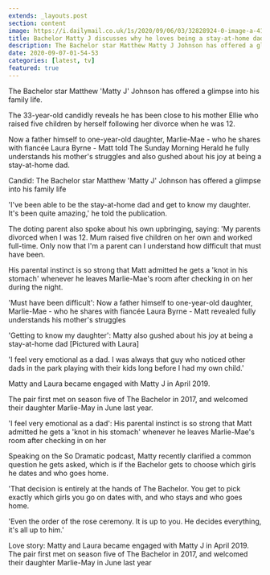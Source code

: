 ```yaml
---
extends: _layouts.post
section: content
image: https://i.dailymail.co.uk/1s/2020/09/06/03/32828924-0-image-a-41_1599360479296.jpg 
title: Bachelor Matty J discusses why he loves being a stay-at-home dad to one-year-old daughter Marlie-Mae 
description: The Bachelor star Matthew Matty J Johnson has offered a glimpse into his family life. 
date: 2020-09-07-01-54-53 
categories: [latest, tv] 
featured: true 
--- 
```

The Bachelor star Matthew 'Matty J' Johnson has offered a glimpse into his family life.

The 33-year-old candidly reveals he has been close to his mother Ellie who raised five children by herself following her divorce when he was 12.

Now a father himself to one-year-old daughter, Marlie-Mae - who he shares with fiancée Laura Byrne - Matt told The Sunday Morning Herald he fully understands his mother's struggles and also gushed about his joy at being a stay-at-home dad. 

Candid: The Bachelor star Matthew 'Matty J' Johnson has offered a glimpse into his family life 

'I've been able to be the stay-at-home dad and get to know my daughter. It's been quite amazing,' he told the publication.

The doting parent also spoke about his own upbringing, saying: 'My parents divorced when I was 12. Mum raised five children on her own and worked full-time. Only now that I'm a parent can I understand how difficult that must have been.

His parental instinct is so strong that Matt admitted he gets a 'knot in his stomach' whenever he leaves Marlie-Mae's room after checking in on her during the night.

'Must have been difficult': Now a father himself to one-year-old daughter, Marlie-Mae - who he shares with fiancée Laura Byrne - Matt revealed fully understands his mother's struggles

'Getting to know my daughter': Matty also gushed about his joy at being a stay-at-home dad [Pictured with Laura] 

'I feel very emotional as a dad. I was always that guy who noticed other dads in the park playing with their kids long before I had my own child.'

Matty and Laura became engaged with Matty J in April 2019. 

The pair first met on season five of The Bachelor in 2017, and welcomed their daughter Marlie-May in June last year. 

'I feel very emotional as a dad': His parental instinct is so strong that Matt admitted he gets a 'knot in his stomach' whenever he leaves Marlie-Mae's room after checking in on her 

Speaking on the So Dramatic podcast, Matty recently clarified a common question he gets asked, which is if the Bachelor gets to choose which girls he dates and who goes home.

'That decision is entirely at the hands of The Bachelor. You get to pick exactly which girls you go on dates with, and who stays and who goes home.

'Even the order of the rose ceremony. It is up to you. He decides everything, it's all up to him.'

Love story: Matty and Laura became engaged with Matty J in April 2019. The pair first met on season five of The Bachelor in 2017, and welcomed their daughter Marlie-May in June last year

